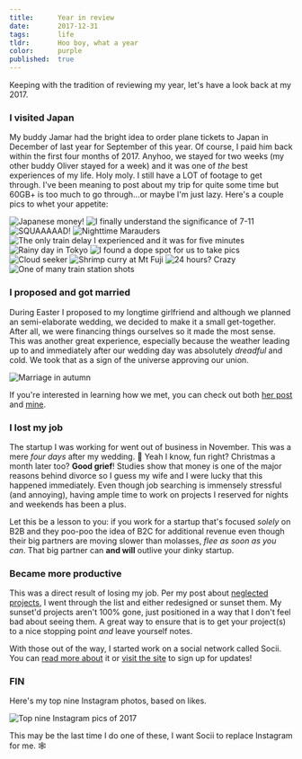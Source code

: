 ```yaml
---
title:      Year in review
date:       2017-12-31
tags:       life
tldr:       Hoo boy, what a year
color:      purple
published:  true
---
```


Keeping with the tradition of reviewing my year, let's have a look back at my 2017.



### I visited Japan
My buddy Jamar had the bright idea to order plane tickets to Japan in December of last year for September of this year. Of course, I paid him back within the first four months of 2017. Anyhoo, we stayed for two weeks (my other buddy Oliver stayed for a week) and it was one of _the_ best experiences of my life. Holy moly. I still have a LOT of footage to get through. I've been meaning to post about my trip for quite some time but 60GB+ is too much to go through...or maybe I'm just lazy. Here's a couple pics to whet your appetite:

![Japanese money!](🖼01.jpg)
![I finally understand the significance of 7-11](🖼02.jpg)
![SQUAAAAAD!](🖼03.jpg)
![Nighttime Marauders](🖼04.jpg)
![The only train delay I experienced and it was for five minutes](🖼05.jpg)
![Rainy day in Tokyo](🖼06.jpg)
![I found a dope spot for us to take pics](🖼07.jpg)
![Cloud seeker](🖼08.jpg)
![Shrimp curry at Mt Fuji](🖼09.jpg)
![24 hours? Crazy](🖼10.jpg)
![One of many train station shots](🖼11.jpg)



### I proposed and got married
During Easter I proposed to my longtime girlfriend and although we planned an semi-elaborate wedding, we decided to make it a small get-together. After all, we were financing things ourselves so it made the most sense. This was another great experience, especially because the weather leading up to and immediately after our wedding day was absolutely _dreadful_ and cold. We took that as a sign of the universe approving our union.

![Marriage in autumn](🖼12.jpg)

If you're interested in learning how we met, you can check out both [her post](http://sincerelyshantelle.com/blog/how-i-met-my-husband "How my wife met me") and [mine](/thoughts/2017/how-i-met-my-wife "How I met my wife").



### I lost my job
The startup I was working for went out of business in November. This was a mere _four days_ after my wedding. 🤬 Yeah I know, fun right? Christmas a month later too? **Good grief**! Studies show that money is one of the major reasons behind divorce so I guess my wife and I were lucky that this happened immediately. Even though job searching is immensely stressful (and annoying), having ample time to work on projects I reserved for nights and weekends has been a plus.

Let this be a lesson to you: if you work for a startup that's focused _solely_ on B2B and they poo-poo the idea of B2C for additional revenue even though their big partners are moving slower than molasses, _flee as soon as you can_. That big partner can **and will** outlive your dinky startup.



### Became more productive
This was a direct result of losing my job. Per my post about [neglected projects](/thoughts/2017/neglected-projects "A post about my neglected projects"), I went through the list and either redesigned or sunset them. My sunset'd projects aren't 100% gone, just positioned in a way that I don't feel bad about seeing them. A great way to ensure that is to get your project(s) to a nice stopping point _and_ leave yourself notes.

With those out of the way, I started work on a social network called Socii. You can [read more about](/thoughts/2017/who-creates-social-networks "Who creates social networks?") it or [visit the site](https://socii.network "Socii, the social network") to sign up for updates!



### FIN
Here's my top nine Instagram photos, based on likes.

![Top nine Instagram pics of 2017](🖼13.jpg)

This may be the last time I do one of these, I want Socii to replace Instagram for me. 🕸
